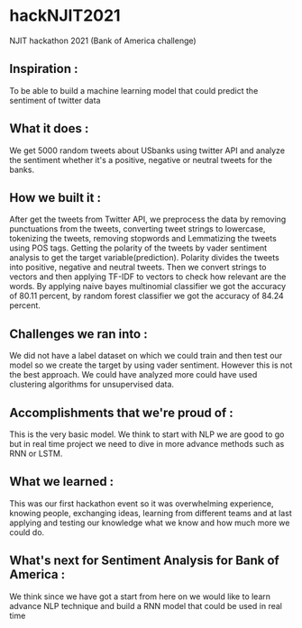 # hackNJIT2021
NJIT hackathon 2021 (Bank of America challenge)

## Inspiration : 
To be able to build a machine learning model that could predict the sentiment of twitter data

## What it does :
 We get 5000 random tweets about USbanks using twitter API and analyze the sentiment whether it's a positive, negative or neutral tweets for the banks. 

## How we built it :
 After get the tweets from Twitter API, we preprocess the data by removing  punctuations from the tweets, converting tweet strings to lowercase, tokenizing the tweets, removing stopwords and Lemmatizing the tweets using POS tags. 
Getting the polarity of the tweets by vader sentiment analysis to get the target variable(prediction). Polarity divides the tweets into positive, negative and neutral tweets. 
Then we convert strings to vectors and then applying TF-IDF to vectors to check how relevant are the words. 
By applying naive bayes multinomial classifier we got the accuracy of 80.11 percent, by random forest classifier we got the accuracy of 84.24 percent. 

## Challenges we ran into : 
We did not have a label dataset on which we could train and then test our model so we create the target by using vader sentiment. However this is not the best approach. We could have analyzed more could have used clustering algorithms for unsupervised data. 

## Accomplishments that we're proud of :
This is the very basic model. We think to start with NLP we are good to go but in real time project we need to dive in more advance methods such as RNN or LSTM.

## What we learned : 
This was our first hackathon event so it was overwhelming experience, knowing people, exchanging ideas, learning from different teams and at last applying and testing our knowledge what we know and how much more we could do.

## What's next for Sentiment Analysis for Bank of America :
We think since we have got a start from here on we would like to learn advance NLP technique and build a RNN model that could be used in real time
